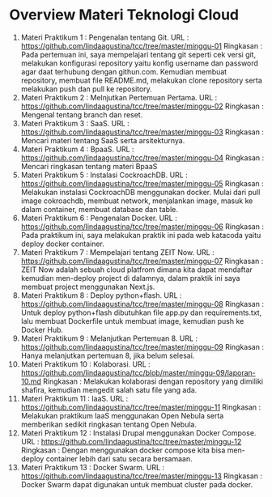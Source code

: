 # Overview Materi Teknologi Cloud

1. Materi Praktikum 1 : Pengenalan tentang Git.
URL : https://github.com/lindaagustina/tcc/tree/master/minggu-01
Ringkasan : Pada pertemuan ini, saya mempelajari tentang git seperti cek versi git, melakukan konfigurasi repository yaitu konfig username dan password agar daat terhubung dengan githun.com. Kemudian membuat repository, membuat file README.md, melakukan clone repository serta melakukan push dan pull ke repository.
2. Materi Praktikum 2 : Melnjutkan Pertemuan Pertama.
URL : https://github.com/lindaagustina/tcc/tree/master/minggu-02
Ringkasan : Mengenal tentang branch dan reset.
3. Materi Praktikum 3 : SaaS.
URL : https://github.com/lindaagustina/tcc/tree/master/minggu-03
Ringkasan : Mencari materi tentang SaaS serta arsitekturnya.
4. Materi Praktikum 4 : BpaaS.
URL : https://github.com/lindaagustina/tcc/tree/master/minggu-04
Ringkasan : Mencari ringkasan tentang materi BpaaS
5. Materi Praktikum 5 : Instalasi CockroachDB.
URL : https://github.com/lindaagustina/tcc/tree/master/minggu-05
Ringkasan : Melakukan instalasi CockroachDB menggunakan docker. Mulai dari pull image cokroachdb, membuat network, menjalankan image, masuk ke dalam container, membuat database dan table.
6. Materi Praktikum 6 : Pengenalan Docker.
URL : https://github.com/lindaagustina/tcc/tree/master/minggu-06
Ringkasan : Pada praktikum ini, saya melakukan praktik ini pada web katacoda yaitu deploy docker container.
7. Materi Praktikum 7 : Mempelajari tentang ZEIT Now.
URL : https://github.com/lindaagustina/tcc/tree/master/minggu-07
Ringkasan : ZEIT Now adalah sebuah cloud platfrom dimana kita dapat mendaftar kemudian men-deploy project di dalamnya, dalam praktik ini saya membuat project menggunakan Next.js.
8. Materi Praktikum 8 : Deploy python+flash.
URL : https://github.com/lindaagustina/tcc/tree/master/minggu-08
Ringkasan : Untuk deploy python+flash dibutuhkan file app.py dan requirements.txt, lalu membuat Dockerfile untuk membuat image, kemudian push ke Docker Hub.
9. Materi Praktikum 9 : Melanjutkan Pertemuan 8.
URL : https://github.com/lindaagustina/tcc/tree/master/minggu-09
Ringkasan : Hanya melanjutkan pertemuan 8, jika belum selesai.
10. Materi Praktikum 10 : Kolaborasi.
URL : https://github.com/lindaagustina/tcc/blob/master/minggu-09/laporan-10.md
Ringkasan : Melakukan kolaborasi dengan repository yang dimiliki shafira, kemudian mengedit salah satu file yang ada.
11. Materi Praktikum 11 : IaaS.
URL : https://github.com/lindaagustina/tcc/tree/master/minggu-11
Ringkasan : Melakukan praktikum IaaS menggunakan Open Nebula serta memberikan sedikit ringkasan tentang Open Nebula.
12. Materi Praktikum 12 : Instalasi Drupal menggunakan Docker Compose.
URL : https://github.com/lindaagustina/tcc/tree/master/minggu-12
Ringkasan : Dengan menggunakan docker compose kita bisa men-deploy container lebih dari satu secara bersamaan.
13. Materi Praktikum 13 : Docker Swarm.
URL : https://github.com/lindaagustina/tcc/tree/master/minggu-13
Ringkasan : Docker Swarm dapat digunakan untuk membuat cluster pada docker.
